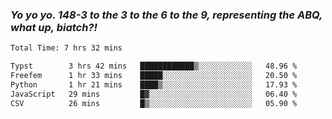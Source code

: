 ### ***Yo yo yo. 148-3 to the 3 to the 6 to the 9, representing the ABQ, what up, biatch?!***

<!--START_SECTION:waka-->

```txt
Total Time: 7 hrs 32 mins

Typst        3 hrs 42 mins   ████████████▒░░░░░░░░░░░░   48.96 %
Freefem      1 hr 33 mins    █████░░░░░░░░░░░░░░░░░░░░   20.50 %
Python       1 hr 21 mins    ████▒░░░░░░░░░░░░░░░░░░░░   17.93 %
JavaScript   29 mins         █▓░░░░░░░░░░░░░░░░░░░░░░░   06.40 %
CSV          26 mins         █▒░░░░░░░░░░░░░░░░░░░░░░░   05.90 %
```

<!--END_SECTION:waka-->

<!--
**AJMC2002/AJMC2002** is a ✨ _special_ ✨ repository because its `README.md` (this file) appears on your GitHub profile.

Here are some ideas to get you started:

- 🔭 I’m currently working on ...
- 🌱 I’m currently learning ...
- 👯 I’m looking to collaborate on ...
- 🤔 I’m looking for help with ...
- 💬 Ask me about ...
- 📫 How to reach me: ...
- 😄 Pronouns: ...
- ⚡ Fun fact: ...
-->
